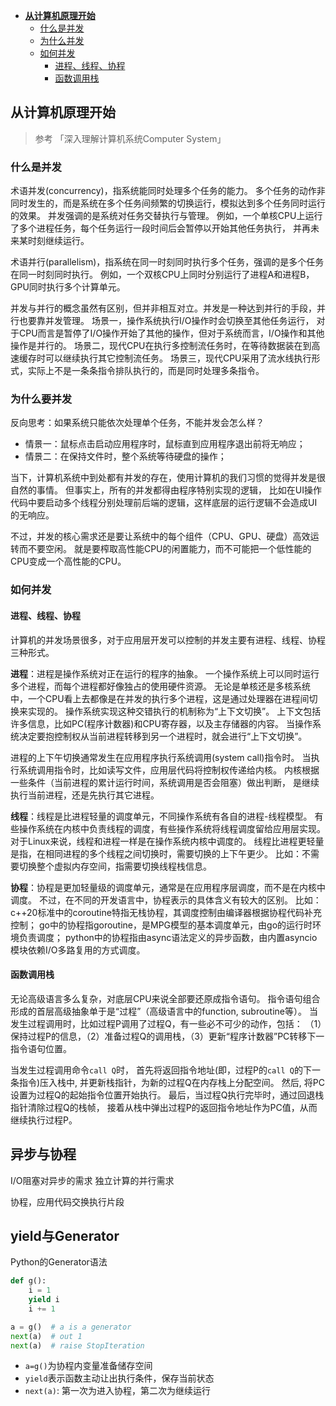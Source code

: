 

* **[从计算机原理开始](#从计算机原理开始)**
    * [什么是并发](#什么是并发)
    * [为什么并发](#为什么要并发)
    * [如何并发](#如何并发)
      * [进程、线程、协程](#进程线程协程)
      * [函数调用栈](#函数调用栈)



## 从计算机原理开始

> 参考 「深入理解计算机系统Computer System」 

### 什么是并发

术语并发(concurrency)，指系统能同时处理多个任务的能力。
多个任务的动作非同时发生的，而是系统在多个任务间频繁的切换运行，模拟达到多个任务同时运行的效果。
并发强调的是系统对任务交替执行与管理。
例如，一个单核CPU上运行了多个进程任务，每个任务运行一段时间后会暂停以开始其他任务执行，
并再未来某时刻继续运行。

术语并行(parallelism)，指系统在同一时刻同时执行多个任务，强调的是多个任务在同一时刻同时执行。
例如，一个双核CPU上同时分别运行了进程A和进程B，GPU同时执行多个计算单元。

并发与并行的概念虽然有区别，但并非相互对立。并发是一种达到并行的手段，并行也要靠并发管理。
场景一，操作系统执行I/O操作时会切换至其他任务运行，
对于CPU而言是暂停了I/O操作开始了其他的操作，但对于系统而言，I/O操作和其他操作是并行的。
场景二，现代CPU在执行多控制流任务时，在等待数据装在到高速缓存时可以继续执行其它控制流任务。
场景三，现代CPU采用了流水线执行形式，实际上不是一条条指令排队执行的，而是同时处理多条指令。


### 为什么要并发

反向思考：如果系统只能依次处理单个任务，不能并发会怎么样？

- 情景一：鼠标点击启动应用程序时，鼠标直到应用程序退出前将无响应；
- 情景二：在保持文件时，整个系统等待硬盘的操作；

当下，计算机系统中到处都有并发的存在，使用计算机的我们习惯的觉得并发是很自然的事情。
但事实上，所有的并发都得由程序特别实现的逻辑，
比如在UI操作代码中要启动多个线程分别处理前后端的逻辑，这样底层的运行逻辑不会造成UI的无响应。

不过，并发的核心需求还是要让系统中的每个组件（CPU、GPU、硬盘）高效运转而不要空闲。
就是要榨取高性能CPU的闲置能力，而不可能把一个低性能的CPU变成一个高性能的CPU。

### 如何并发

#### 进程、线程、协程

计算机的并发场景很多，对于应用层开发可以控制的并发主要有进程、线程、协程三种形式。

**进程**：进程是操作系统对正在运行的程序的抽象。
一个操作系统上可以同时运行多个进程，而每个进程都好像独占的使用硬件资源。
无论是单核还是多核系统中，一个CPU看上去都像是在并发的执行多个进程，这是通过处理器在进程间切换来实现的。
操作系统实现这种交错执行的机制称为“上下文切换”。
上下文包括许多信息，比如PC(程序计数器)和CPU寄存器，以及主存储器的内容。
当操作系统决定要抱控制权从当前进程转移到另一个进程时，就会进行“上下文切换”。

进程的上下午切换通常发生在应用程序执行系统调用(system call)指令时。
当执行系统调用指令时，比如读写文件，应用层代码将控制权传递给内核。
内核根据一些条件（当前进程的累计运行时间，系统调用是否会阻塞）做出判断，
是继续执行当前进程，还是先执行其它进程。

**线程**：线程是比进程轻量的调度单元，不同操作系统有各自的进程-线程模型。
有些操作系统在内核中负责线程的调度，有些操作系统将线程调度留给应用层实现。
对于Linux来说，线程和进程一样是在操作系统内核中调度的。
线程比进程更轻量是指，在相同进程的多个线程之间切换时，需要切换的上下午更少。
比如：不需要切换整个虚拟内存空间，指需要切换线程栈信息。

**协程**：协程是更加轻量级的调度单元，通常是在应用程序层调度，而不是在内核中调度。
不过，在不同的开发语言中，协程表示的具体含义有较大的区别。
比如：c++20标准中的coroutine特指无栈协程，其调度控制由编译器根据协程代码补充控制；
go中的协程指goroutine，是MPG模型的基本调度单元，由go的运行时环境负责调度；
python中的协程指由async语法定义的异步函数，由内置asyncio模块依赖I/O多路复用的方式调度。

#### 函数调用栈

无论高级语言多么复杂，对底层CPU来说全部要还原成指令语句。
指令语句组合形成的首层高级抽象单于是“过程”（高级语言中的function, subroutine等）。
当发生过程调用时，比如过程P调用了过程Q，有一些必不可少的动作，包括： 
（1）保持过程P的信息，（2）准备过程Q的调用栈，（3）更新“程序计数器”PC转移下一指令语句位置。

当发生过程调用命令`call Q`时，
首先将返回指令地址(即，过程P的`call Q`的下一条指令)压入栈中, 并更新栈指针，为新的过程Q在内存栈上分配空间。
然后, 将PC设置为过程Q的起始指令位置开始执行。
最后，当过程Q执行完毕时，通过回退栈指针清除过程Q的栈帧，
接着从栈中弹出过程P的返回指令地址作为PC值，从而继续执行过程P。


## 异步与协程

I/O阻塞对异步的需求
独立计算的并行需求

协程，应用代码交换执行片段

## yield与Generator

Python的Generator语法
```python
def g():
    i = 1
    yield i
    i += 1

a = g()  # a is a generator
next(a)  # out 1
next(a)  # raise StopIteration
```

- `a=g()`为协程内变量准备储存空间
- `yield`表示函数主动让出执行条件，保存当前状态
- `next(a)`: 第一次为进入协程，第二次为继续运行